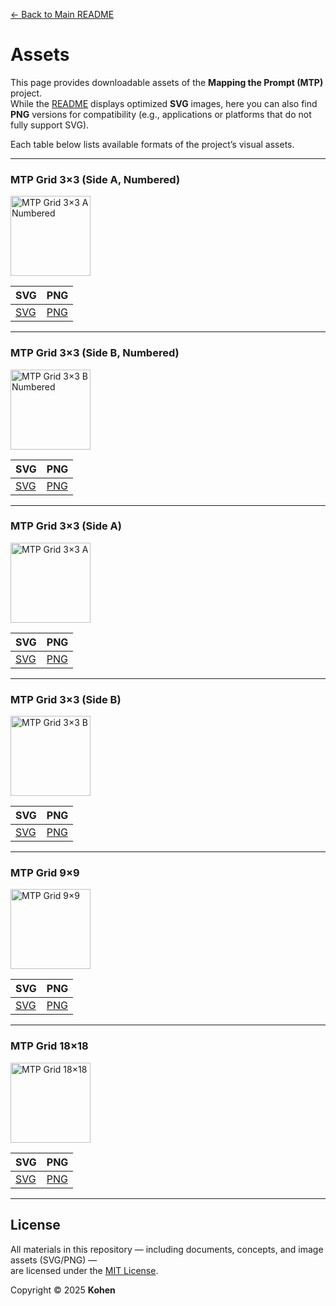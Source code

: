 [← Back to Main README](./README.md)

# Assets

This page provides downloadable assets of the **Mapping the Prompt (MTP)** project.  
While the [README](./README.md) displays optimized **SVG** images, here you can also find **PNG** versions for compatibility (e.g., applications or platforms that do not fully support SVG).

Each table below lists available formats of the project’s visual assets.

---

### MTP Grid 3×3 (Side A, Numbered)

<p>
  <img src="./assets/svg/mtp-grid-3×3-a-num.svg" width="128" alt="MTP Grid 3×3 A Numbered">
</p>

| SVG                                              | PNG                                              |
| ------------------------------------------------ | ------------------------------------------------ |
| [SVG](./assets/svg/mtp-grid-3×3-a-num.svg?raw=1) | [PNG](./assets/png/mtp-grid-3×3-a-num.png?raw=1) |

---

### MTP Grid 3×3 (Side B, Numbered)

<p>
  <img src="./assets/svg/mtp-grid-3×3-b-num.svg" width="128" alt="MTP Grid 3×3 B Numbered">
</p>

| SVG                                              | PNG                                              |
| ------------------------------------------------ | ------------------------------------------------ |
| [SVG](./assets/svg/mtp-grid-3×3-b-num.svg?raw=1) | [PNG](./assets/png/mtp-grid-3×3-b-num.png?raw=1) |

---

### MTP Grid 3×3 (Side A)

<p>
  <img src="./assets/svg/mtp-grid-3×3-a.svg" width="128" alt="MTP Grid 3×3 A">
</p>

| SVG                                          | PNG                                          |
| -------------------------------------------- | -------------------------------------------- |
| [SVG](./assets/svg/mtp-grid-3×3-a.svg?raw=1) | [PNG](./assets/png/mtp-grid-3×3-a.png?raw=1) |

---

### MTP Grid 3×3 (Side B)

<p>
  <img src="./assets/svg/mtp-grid-3×3-b.svg" width="128" alt="MTP Grid 3×3 B">
</p>

| SVG                                          | PNG                                          |
| -------------------------------------------- | -------------------------------------------- |
| [SVG](./assets/svg/mtp-grid-3×3-b.svg?raw=1) | [PNG](./assets/png/mtp-grid-3×3-b.png?raw=1) |

---

### MTP Grid 9×9

<p>
  <img src="./assets/svg/mtp-grid-9×9.svg" width="128" alt="MTP Grid 9×9">
</p>

| SVG                                        | PNG                                        |
| ------------------------------------------ | ------------------------------------------ |
| [SVG](./assets/svg/mtp-grid-9×9.svg?raw=1) | [PNG](./assets/png/mtp-grid-9×9.png?raw=1) |

---

### MTP Grid 18×18

<p>
  <img src="./assets/svg/mtp-grid-18×18.svg" width="128" alt="MTP Grid 18×18">
</p>

| SVG                                          | PNG                                          |
| -------------------------------------------- | -------------------------------------------- |
| [SVG](./assets/svg/mtp-grid-18×18.svg?raw=1) | [PNG](./assets/png/mtp-grid-18×18.png?raw=1) |

---

## License

All materials in this repository — including documents, concepts, and image assets (SVG/PNG) —  
are licensed under the [MIT License](./LICENSE).

Copyright © 2025 **Kohen**
